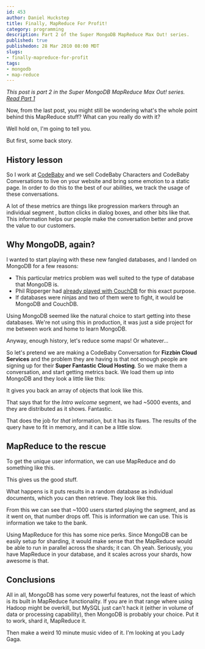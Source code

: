 ```yaml
--- 
id: 453
author: Daniel Huckstep
title: Finally, MapReduce For Profit!
category: programming
description: Part 2 of the Super MongoDB MapReduce Max Out! series.
published: true
publishedon: 28 Mar 2010 08:00 MDT
slugs: 
- finally-mapreduce-for-profit
tags: 
- mongodb
- map-reduce
---
```

*This post is part 2 in the Super MongoDB MapReduce Max Out! series.
[Read Part 1](/2010/03/22/super-mongodb-mapreduce-max-out)*

Now, from the last post, you might still be wondering what's the whole
point behind this MapReduce stuff? What can you really do with it?

Well hold on, I'm going to tell you.

But first, some back story.

## History lesson

So I work at [CodeBaby](http://www.codebaby.com/) and we sell CodeBaby
Characters and CodeBaby Conversations to live on your website and bring
some emotion to a static page. In order to do this to the best of our
abilities, we track the usage of these conversations.

A lot of these metrics are things like progression markers through an
individual segment , button clicks in dialog boxes, and other bits like
that. This information helps our people make the conversation better and
prove the value to our customers.

## Why MongoDB, again?

I wanted to start playing with these new fangled databases, and I landed
on MongoDB for a few reasons:

* This particular metrics problem was well suited to the type of
database that MongoDB is.
* Phil Ripperger had [already played with
CouchDB](http://www.pdatasolutions.com/blog/archive/2009/09/three_weeks_with_couchdb.html)
for this exact purpose.
* If databases were ninjas and two of them were to fight, it would be
MongoDB and CouchDB.

Using MongoDB seemed like the natural choice to start getting into these
databases. We're not using this in production, it was just a side
project for me between work and home to learn MongoDB.

Anyway, enough history, let's reduce some maps! Or whatever…

So let's pretend we are making a CodeBaby Conversation for **Fizzbin
Cloud Services** and the problem they are having is that not enough
people are signing up for their **Super Fantastic Cloud Hosting**. So we
make them a conversation, and start getting metrics back. We load them
up into MongoDB and they look a little like this:

<script type="text/javascript"
src="http://gist.github.com/346635.js?file=schema-example.js"\>\</script\>

This is an example of a segment progress metric. It says that the user
with the specific uid watched the segment named*Intro welcome\_ to 75%.
There are also events for the 0% (initially start playing) and 25 and 50
percent markers. The *time* field is the time the event came in as per
the server clock.

There's actually a bit more information, but that's all that's relevant
for this article.

## Segment retention

Something that's quite relevant is *segment retention*. This tells us if
people are actually watching the segments. If everybody only makes it to
50%:

-   Maybe we should be changing something.
-   Maybe they are only making it to 50% because they know what they
    want, there is a dialog box on the screen and have already clicked
    away.

Regardless, we want to see how many unique users hit each stage (0, 25,
50, 75, and 100 percent) of a segment. This type of thing is important
in various other places too: are people paying attention to our shit?

## MongoDB's *group* command

Using the group functionality of MongoDB, we can count **all events**,
but not unique users. This means that if every user watches each segment
twice, these numbers will be twice as high as the numbers we actually
want. This information is also useful, but for other reasons. It looks a
little like this.

<script type="text/javascript" src="http://gist.github.com/346635.js?file=segment-retention-group.js"></script>

It gives you back an array of objects that look like this.

<script type="text/javascript" src="http://gist.github.com/346635.js?file=group-out.js"></script>

That says that for the *Intro welcome* segment, we had ~5000 events, and they are distributed as it shows. Fantastic.

That does the job for *that* information, but it has its flaws. The results of the query have to fit in memory, and it can be a little slow.

## MapReduce to the rescue

To get the unique user information, we can use MapReduce and do something like this.

<script type="text/javascript" src="http://gist.github.com/346635.js?file=segment-retention.js"></script>

This gives us the good stuff.

What happens is it puts results in a random database as individual documents, which you can then retrieve. They look like this.

<script type="text/javascript" src="http://gist.github.com/346635.js?file=map-reduce-out.js"></script>

From this we can see that ~1000 users started playing the
segment, and as it went on, that number drops off. This is information
we can use. This is information we take to the bank.

Using MapReduce for this has some nice perks. Since MongoDB can be
easily setup for sharding, it would make sense that the MapReduce would
be able to run in parallel across the shards; it can. Oh yeah.
Seriously, you have MapReduce in your database, and it scales across
your shards, how awesome is that.

## Conclusions

All in all, MongoDB has some very powerful features, not the least of
which is its built in MapReduce functionality. If you are in that range
where using Hadoop might be overkill, but MySQL just can't hack it
(either in volume of data or processing capability), then MongoDB is
probably your choice. Put it to work, shard it, MapReduce it.

Then make a weird 10 minute music video of it. I'm looking at you Lady
Gaga.
